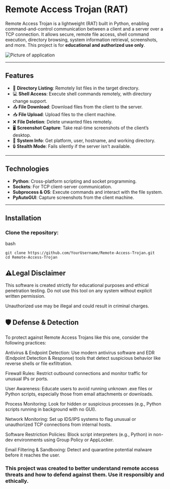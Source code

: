 # Remote Access Trojan (RAT)

Remote Access Trojan is a lightweight (RAT) built in Python, enabling command-and-control communication between a client and a server over a TCP connection. It allows secure, remote file access, shell command execution, directory browsing, system information retrieval, screenshots, and more. This project is for **educational and authorized use only**.

![Picture of application](https://github.com/user-attachments/assets/9c5068ea-d897-469e-983d-233aaefd8555)


---

## Features

- 📁 **Directory Listing**: Remotely list files in the target directory.
- 💻 **Shell Access**: Execute shell commands remotely, with directory change support.
- 📤 **File Download**: Download files from the client to the server.
- 📥 **File Upload**: Upload files to the client machine.
- ❌ **File Deletion**: Delete unwanted files remotely.
- 🖥️ **Screenshot Capture**: Take real-time screenshots of the client’s desktop.
- 🧠 **System Info**: Get platform, user, hostname, and working directory.
- 🔒 **Stealth Mode**: Fails silently if the server isn't available.

---

## Technologies

- **Python**: Cross-platform scripting and socket programming.
- **Sockets**: For TCP client-server communication.
- **Subprocess & OS**: Execute commands and interact with the file system.
- **PyAutoGUI**: Capture screenshots from the client machine.

---

## Installation

### Clone the repository:
bash
```
git clone https://github.com/YourUsername/Remote-Access-Trojan.git
cd Remote-Access-Trojan
```

## ⚠️Legal Disclaimer
This software is created strictly for educational purposes and ethical penetration testing.
Do not use this tool on any system without explicit written permission.

Unauthorized use may be illegal and could result in criminal charges.

## 🛡️ Defense & Detection
To protect against Remote Access Trojans like this one, consider the following practices:

Antivirus & Endpoint Detection: Use modern antivirus software and EDR (Endpoint Detection & Response) tools that detect suspicious behavior like reverse shells or file exfiltration.

Firewall Rules: Restrict outbound connections and monitor traffic for unusual IPs or ports.

User Awareness: Educate users to avoid running unknown .exe files or Python scripts, especially those from email attachments or downloads.

Process Monitoring: Look for hidden or suspicious processes (e.g., Python scripts running in background with no GUI).

Network Monitoring: Set up IDS/IPS systems to flag unusual or unauthorized TCP connections from internal hosts.

Software Restriction Policies: Block script interpreters (e.g., Python) in non-dev environments using Group Policy or AppLocker.

Email Filtering & Sandboxing: Detect and quarantine potential malware before it reaches the user.
‎ 
‎ 
### This project was created to better understand remote access threats and how to defend against them. Use it responsibly and ethically.
